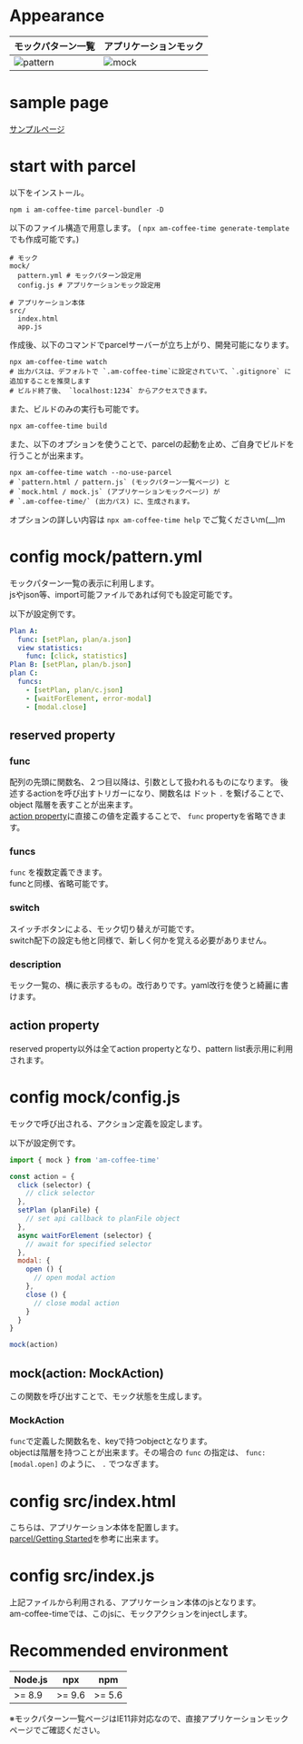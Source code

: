 # Appearance

| モックパターン一覧 | アプリケーションモック |
| --- | --- |
| ![pattern](https://ampcpmgp.github.io/am-coffee-time/images/am-coffee-time-pattern.gif) | ![mock](https://ampcpmgp.github.io/am-coffee-time/images/am-coffee-time-mock.gif) |

# sample page
[サンプルページ](https://ampcpmgp.github.io/am-coffee-time/docs/mock.html?__amCoffeeTime__=%255B%255B%2522setFullSettings%2522%255D%255D)

# start with parcel
以下をインストール。  

```
npm i am-coffee-time parcel-bundler -D
```

以下のファイル構造で用意します。  ( `npx am-coffee-time generate-template` でも作成可能です。)

```shell
# モック
mock/
  pattern.yml # モックパターン設定用
  config.js # アプリケーションモック設定用

# アプリケーション本体
src/
  index.html
  app.js
```

作成後、以下のコマンドでparcelサーバーが立ち上がり、開発可能になります。  

```shell
npx am-coffee-time watch
# 出力パスは、デフォルトで `.am-coffee-time`に設定されていて、`.gitignore` に追加することを推奨します
# ビルド終了後、 `localhost:1234` からアクセスできます。
```


また、ビルドのみの実行も可能です。
```shell
npx am-coffee-time build
```

また、以下のオプションを使うことで、parcelの起動を止め、ご自身でビルドを行うことが出来ます。
```shell
npx am-coffee-time watch --no-use-parcel
# `pattern.html / pattern.js` (モックパターン一覧ページ) と
# `mock.html / mock.js` (アプリケーションモックページ) が
# `.am-coffee-time/` (出力パス) に、生成されます。
```

オプションの詳しい内容は `npx am-coffee-time help` でご覧くださいm(__)m

# config mock/pattern.yml
モックパターン一覧の表示に利用します。  
jsやjson等、import可能ファイルであれば何でも設定可能です。

以下が設定例です。
```yaml
Plan A:
  func: [setPlan, plan/a.json]
  view statistics:
    func: [click, statistics]
Plan B: [setPlan, plan/b.json]
plan C:
  funcs:
    - [setPlan, plan/c.json]
    - [waitForElement, error-modal]
    - [modal.close]
```

## reserved property
### func
配列の先頭に関数名、２つ目以降は、引数として扱われるものになります。
後述するactionを呼び出すトリガーになり、関数名は ドット `.` を繋げることで、object 階層を表すことが出来ます。  
[action property](#action-property)に直接この値を定義することで、 `func` propertyを省略できます。


### funcs
`func` を複数定義できます。  
funcと同様、省略可能です。

### switch
スイッチボタンによる、モック切り替えが可能です。  
switch配下の設定も他と同様で、新しく何かを覚える必要がありません。

### description
モック一覧の、横に表示するもの。改行ありです。yaml改行を使うと綺麗に書けます。  

## action property
reserved property以外は全てaction propertyとなり、pattern list表示用に利用されます。

# config mock/config.js
モックで呼び出される、アクション定義を設定します。

以下が設定例です。
```js
import { mock } from 'am-coffee-time'

const action = {
  click (selector) {
    // click selector
  },
  setPlan (planFile) {
    // set api callback to planFile object
  },
  async waitForElement (selector) {
    // await for specified selector
  },
  modal: {
    open () {
      // open modal action
    },
    close () {
      // close modal action
    }
  }
}

mock(action)
```

## mock(action: MockAction)
この関数を呼び出すことで、モック状態を生成します。

### MockAction
`func`で定義した関数名を、keyで持つobjectとなります。  
objectは階層を持つことが出来ます。その場合の `func` の指定は、 `func: [modal.open]` のように、 `.` でつなぎます。

# config src/index.html
こちらは、アプリケーション本体を配置します。  
[parcel/Getting Started](https://parceljs.org/getting_started.html)を参考に出来ます。

# config src/index.js
上記ファイルから利用される、アプリケーション本体のjsとなります。  
am-coffee-timeでは、このjsに、モックアクションをinjectします。  


# Recommended environment

| Node.js | npx | npm |
| --- | --- | --- |
| >= 8.9 | >= 9.6 | >= 5.6 |

※モックパターン一覧ページはIE11非対応なので、直接アプリケーションモックページでご確認ください。
